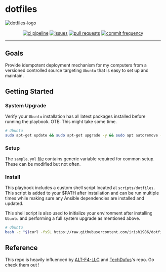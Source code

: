 # dotfiles

![dotfiles-logo](https://github.com/TechDufus/dotfiles/assets/46715299/6c1d626d-28d2-41e3-bde5-981d9bf93462)

<p align="center">
    <a href="https://github.com/irish1986/dotfiles/actions/workflows/main.yml"><img align="center" src="https://github.com/irish1986/dotfiles/actions/workflows/main.yml/badge.svg" alt="ci pipeline"></a>
    <a href="https://github.com/irish1986/dotfiles/issues"><img align="center" src="https://img.shields.io/github/issues/irish1986/dotfiles" alt="issues"></a>
    <a href="https://github.com/irish1986/dotfiles/pulls"><img align="center" src="https://img.shields.io/github/issues-pr/irish1986/dotfiles" alt="pull requests"></a>
    <a href="https://github.com/irish1986/dotfiles/commits/main"><img align="center" src="https://img.shields.io/github/commit-activity/m/irish1986/dotfiles" alt="commit frequency"></a>
</p>

---

## Goals

Provide idempotent deployment mechanism for my computers from a versioned controlled source targeting `Ubuntu` that is easy to set up and maintain.

## Getting Started

### System Upgrade

Verify your `Ubuntu` installation has all latest packages installed before running the playbook.  OTE: This might take some time.

```bash
# Ubuntu
sudo apt-get update && sudo apt-get upgrade -y && sudo apt autoremove -y && sudo apt autoclean -y
```

### Setup

The `sample.yml` [file](https://raw.githubusercontent.com/irish1986/dotfiles/main/inventory/group_vars/sample.yml) contains generic variable required for common setup.  These can be modified but not often.

### Install

This playbook includes a custom shell script located at `scripts/dotfiles`. This script is added to your $PATH after installation and can be run multiple times while making sure any Ansible dependencies are installed and updated.

This shell script is also used to initialize your environment after installing `Ubuntu` and performing a full system upgrade as mentioned above.

```bash
# Ubuntu
bash -c "$(curl -fsSL https://raw.githubusercontent.com/irish1986/dotfiles/main/scripts/setup)"
```

## Reference

This repo is heavily influenced by [ALT-F4-LLC](https://github.com/ALT-F4-LLC/dotfiles) and [TechDufus](https://github.com/TechDufus/dotfiles)'s repo. Go check them out !
